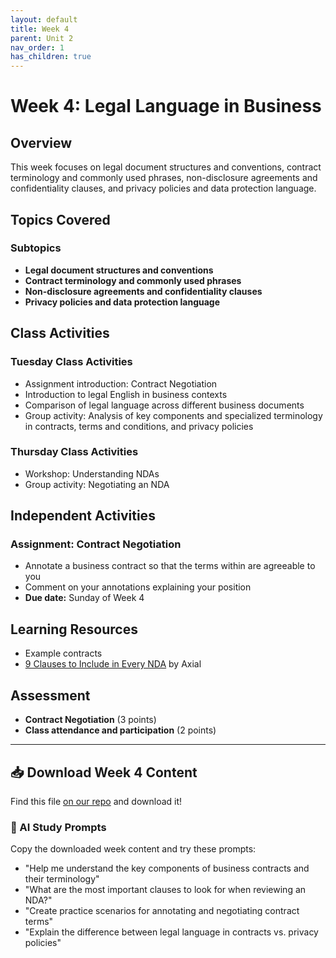 ```yaml
---
layout: default
title: Week 4
parent: Unit 2
nav_order: 1
has_children: true
---
```


# Week 4: Legal Language in Business

## Overview

This week focuses on legal document structures and conventions, contract terminology and commonly used phrases, non-disclosure agreements and confidentiality clauses, and privacy policies and data protection language.

## Topics Covered

### Subtopics
- **Legal document structures and conventions**
- **Contract terminology and commonly used phrases**
- **Non-disclosure agreements and confidentiality clauses**
- **Privacy policies and data protection language**

## Class Activities

### Tuesday Class Activities
- Assignment introduction: Contract Negotiation
- Introduction to legal English in business contexts
- Comparison of legal language across different business documents
- Group activity: Analysis of key components and specialized terminology in contracts, terms and conditions, and privacy policies

### Thursday Class Activities
- Workshop: Understanding NDAs
- Group activity: Negotiating an NDA

## Independent Activities

### Assignment: Contract Negotiation
- Annotate a business contract so that the terms within are agreeable to you
- Comment on your annotations explaining your position
- **Due date:** Sunday of Week 4

## Learning Resources

- Example contracts
- [9 Clauses to Include in Every NDA](https://www.axial.net/forum/nda-clauses/) by Axial

## Assessment

- **Contract Negotiation** (3 points)
- **Class attendance and participation** (2 points)

---

## 📥 Download Week 4 Content
Find this file [on our repo](https://github.com/alainamb/uic_tr35-business-english-II/blob/main/unit2/week4/week4-overview.md) and download it!

### 🤖 AI Study Prompts
Copy the downloaded week content and try these prompts:
- "Help me understand the key components of business contracts and their terminology"
- "What are the most important clauses to look for when reviewing an NDA?"
- "Create practice scenarios for annotating and negotiating contract terms"
- "Explain the difference between legal language in contracts vs. privacy policies"
